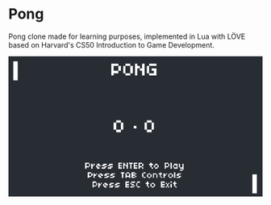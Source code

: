 # Pong

Pong clone made for learning purposes, implemented in Lua with LÖVE based on Harvard's CS50 Introduction to Game Development.

![Pong](pong.gif)
